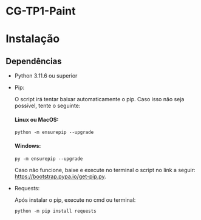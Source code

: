 # CG-TP1-Paint

# Instalação
## Dependências
* Python 3.11.6 ou superior
* Pip:

    O script irá tentar baixar automaticamente o pip. Caso isso não seja possível, tente o seguinte:
    
    #### Linux ou MacOS:
    ``` python -m ensurepip --upgrade ```
    #### Windows:
    ``` py -m ensurepip --upgrade ```

    Caso não funcione, baixe e execute no terminal o script no link a seguir: https://bootstrap.pypa.io/get-pip.py.

* Requests:

    Após instalar o pip, execute no cmd ou terminal:
    
    ``` python -m pip install requests ```
